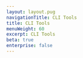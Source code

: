 ```yaml
---
layout: layout.pug
navigationTitle: CLI Tools
title: CLI Tools
menuWeight: 60
excerpt: CLI Tools
beta: true
enterprise: false
---
```

